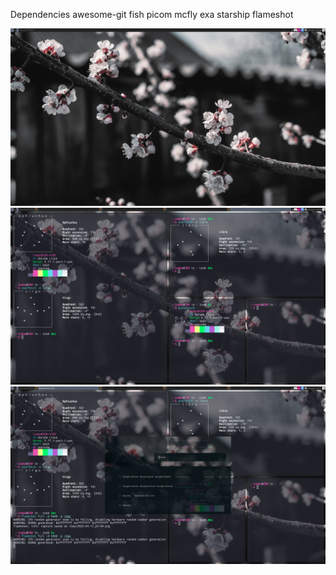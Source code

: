 Dependencies
awesome-git fish picom mcfly exa starship flameshot 

![Alt text](./githubScreenshots/desktop.png?raw=true "desktop")
![Alt text](./githubScreenshots/termite.png?raw=true "termite")
![Alt text](./githubScreenshots/rofi.png?raw=true "rofi")

